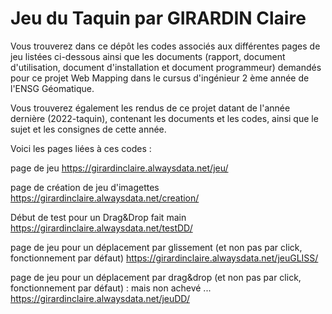 # Jeu du Taquin par GIRARDIN Claire


Vous trouverez dans ce dépôt les codes associés aux différentes pages de jeu listées ci-dessous ainsi que les documents (rapport, document d'utilisation, document d'installation et document programmeur) demandés pour ce projet Web Mapping dans le cursus d'ingénieur 2 ème année de l'ENSG Géomatique.

Vous trouverez également les rendus de ce projet datant de l'année dernière (2022-taquin), contenant les documents et les codes, ainsi que le sujet et les consignes de cette année.


Voici les pages liées à ces codes :

page de jeu
https://girardinclaire.alwaysdata.net/jeu/

page de création de jeu d'imagettes
https://girardinclaire.alwaysdata.net/creation/

Début de test pour un Drag&Drop fait main
https://girardinclaire.alwaysdata.net/testDD/

page de jeu pour un déplacement par glissement (et non pas par click, fonctionnement par défaut)
https://girardinclaire.alwaysdata.net/jeuGLISS/

page de jeu pour un déplacement par drag&drop (et non pas par click, fonctionnement par défaut) : mais non achevé ...
https://girardinclaire.alwaysdata.net/jeuDD/
